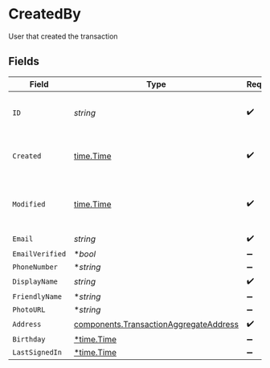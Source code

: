 # CreatedBy

User that created the transaction


## Fields

| Field                                                                                            | Type                                                                                             | Required                                                                                         | Description                                                                                      | Example                                                                                          |
| ------------------------------------------------------------------------------------------------ | ------------------------------------------------------------------------------------------------ | ------------------------------------------------------------------------------------------------ | ------------------------------------------------------------------------------------------------ | ------------------------------------------------------------------------------------------------ |
| `ID`                                                                                             | *string*                                                                                         | :heavy_check_mark:                                                                               | Unique identifier for the user.                                                                  | usr_1f07f62df1e64432b10dd570938f70a2                                                             |
| `Created`                                                                                        | [time.Time](https://pkg.go.dev/time#Time)                                                        | :heavy_check_mark:                                                                               | Datetime when the object was created.                                                            | 2024-11-18 15:05:46.8 +0000 UTC                                                                  |
| `Modified`                                                                                       | [time.Time](https://pkg.go.dev/time#Time)                                                        | :heavy_check_mark:                                                                               | Datetime when the object was last modified.                                                      | 2024-11-18 15:05:46.801 +0000 UTC                                                                |
| `Email`                                                                                          | *string*                                                                                         | :heavy_check_mark:                                                                               | N/A                                                                                              | address@domain.com                                                                               |
| `EmailVerified`                                                                                  | **bool*                                                                                          | :heavy_minus_sign:                                                                               | N/A                                                                                              | true                                                                                             |
| `PhoneNumber`                                                                                    | **string*                                                                                        | :heavy_minus_sign:                                                                               | N/A                                                                                              | 123-123-1234                                                                                     |
| `DisplayName`                                                                                    | *string*                                                                                         | :heavy_check_mark:                                                                               | N/A                                                                                              | John Doe                                                                                         |
| `FriendlyName`                                                                                   | **string*                                                                                        | :heavy_minus_sign:                                                                               | N/A                                                                                              | John                                                                                             |
| `PhotoURL`                                                                                       | **string*                                                                                        | :heavy_minus_sign:                                                                               | N/A                                                                                              | https://...                                                                                      |
| `Address`                                                                                        | [components.TransactionAggregateAddress](../../models/components/transactionaggregateaddress.md) | :heavy_check_mark:                                                                               | N/A                                                                                              |                                                                                                  |
| `Birthday`                                                                                       | [*time.Time](https://pkg.go.dev/time#Time)                                                       | :heavy_minus_sign:                                                                               | N/A                                                                                              | new Date()                                                                                       |
| `LastSignedIn`                                                                                   | [*time.Time](https://pkg.go.dev/time#Time)                                                       | :heavy_minus_sign:                                                                               | N/A                                                                                              | new Date()                                                                                       |